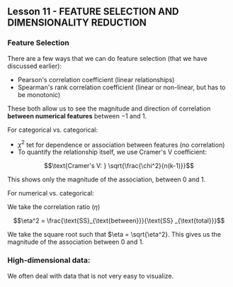 ## Lesson 11 - FEATURE SELECTION AND DIMENSIONALITY REDUCTION

### Feature Selection

There are a few ways that we can do feature selection (that we have discussed earlier): 
- Pearson's correlation coefficient (linear relationships)
- Spearman's rank correlation coefficient (linear or non-linear, but has to be monotonic)

These both allow us to see the magnitude and direction of correlation **between numerical features** between $-1$ and $1$. 

For categorical vs. categorical:

- $\chi^2$ tet for dependence or association between features (no correlation)
- To quantify the relationship itself, we use Cramer's V coefficient:

$$\text{Cramer's V: } \sqrt{\frac{\chi^2}{n(k-1)}}$$

This shows only the magnitude of the association, between 0 and 1.

For numerical vs. categorical: 

We take the correlation ratio ($\eta$)

$$\eta^2 = \frac{\text{SS}_{\text{between}}}{\text{SS} _{\text{total}}}$$

We take the square root such that $\eta = \sqrt{\eta^2}. This gives us the magnitude of the association between 0 and 1.

### High-dimensional data:

We often deal with data that is not very easy to visualize. 
